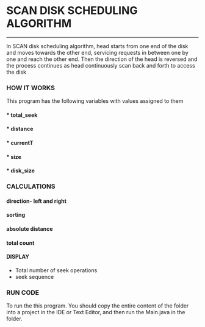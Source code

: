 # SCAN DISK SCHEDULING ALGORITHM
___
In SCAN disk scheduling algorithm, head starts from one end of the disk and moves towards the other end, servicing requests in between one by one and reach the other end. Then the direction of the head is reversed and the process continues as head continuously scan back and forth to access the disk

### HOW IT WORKS

This program has the following variables with values assigned to them
#### * total_seek
#### * distance
#### * currentT
#### * size
#### * disk_size




###  CALCULATIONS
####  direction- left and right 
####   sorting
####   absolute distance
####	total count





#### DISPLAY

* Total number of seek operations
* seek sequence



### RUN CODE
To run the this program. You should copy the entire content of the folder into a project in the IDE or Text Editor, and then run the Main.java in the folder.

